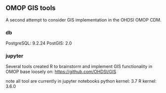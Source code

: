 ## OMOP GIS tools  

A second attempt to consider GIS implementation in the OHDSI OMOP CDM.

### db

PostgreSQL: 9.2.24
PostGIS: 2.0

### jupyter

Several tools created R to brainstorm and implement GIS functionality in OMOP
base loosely on: https://github.com/OHDSI/GIS

note all tool are currently in jupyter notebooks
python kernel: 3.7
R kernel: 3.6.0
